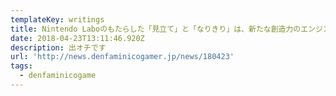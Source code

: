 ```yaml
---
templateKey: writings
title: Nintendo Laboのもたらした「見立て」と「なりきり」は、新たな創造力のエンジンとなる。編集部員が実際に遊んで感じたこと
date: 2018-04-23T13:11:46.920Z
description: 出オチです
url: 'http://news.denfaminicogamer.jp/news/180423'
tags:
  - denfaminicogame
---
```


